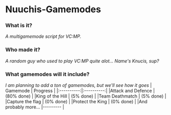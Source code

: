 Nuuchis-Gamemodes
=================

### What is it?
*A multigamemode script for VC:MP.*

### Who made it?
*A random guy who used to play VC:MP quite alot...*
*Name's Knucis, sup?*

### What gamemodes will it include?
*I am planning to add a ton of gamemodes, but we'll see how it goes*
| Gamemode | Progress |
|:----------:|:----------:|
|Attack and Defence   | (80% done) |
|King of the Hill     | (5% done)   |
|Team Deathmatch      | (5% done)   |
|Capture the flag     | (0% done)   |
|Protect the King     | (0% done)   |
|And probably more... |---------    |


